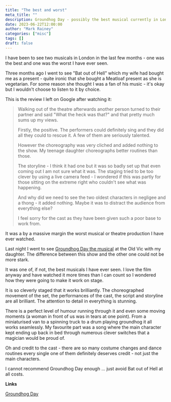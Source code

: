 ```yaml
---
title: "The best and worst"
meta_title: ""
description: Groundhog Day - possibly the best musical currently in London
date: 2023-06-22T12:00:00
author: "Mark Rainey"
categories: ["misc"]
tags: []
draft: false
---
```


I have been to see two musicals in London in the last few months - one was the best and one was the worst I have ever seen.


Three months ago I went to see "Bat out of Hell" which my wife had bought me as a present - quite ironic that she bought a Meatloaf present as she is vegetarian. For some reason she thought I was a fan of his music - it's okay but I wouldn't choose to listen to it by choice.

This is the review I left on Google after watching it:

> Walking out of the theatre afterwards another person turned to their partner and said "What the heck was that?" and that pretty much sums up my views.
> 
> Firstly, the positive. The performers could definitely sing and they did all they could to rescue it. A few of them are seriously talented.
> 
> However the choreography was very cliched and added nothing to the show. My teenage daughter choreographs better routines than those.
> 
> The storyline - I think it had one but it was so badly set up that even coming out I am not sure what it was. The staging tried to be too clever by using a live camera feed - I wondered if this was partly for those sitting on the extreme right who couldn't see what was happening. 
> 
> And why did we need to see the two oldest characters in negligee and a thong - it added nothing. Maybe it was to distract the audience from everything else?
> 
> I feel sorry for the cast as they have been given such a poor base to work from.

It was a by a massive margin the worst musical or theatre production I have ever watched. 

Last night I went to see [Groundhog Day the musical](https://www.oldvictheatre.com/stage/event/groundhog-day) at the Old Vic with my daughter. The difference between this show and the other one could not be more stark.

It was one of, if not, the best musicals I have ever seen. I love the film anyway and have watched it more times than I can count so I wondered how they were going to make it work on stage. 

It is so cleverly staged that it works brilliantly. The choreographed movement of the set, the performances of the cast, the script and storyline are all brilliant. The attention to detail in everything is stunning.

There is a perfect level of humour running through it and even some moving moments (a woman in front of us was in tears at one point). From a miniaturised van to a spinning truck to a drum playing groundhog it all works seamlessly.  My favourite part was a song where the main character kept ending up back in bed through numerous clever switches that a magician would be proud of.

Oh and credit to the cast - there are so many costume changes and dance routines every single one of them definitely deserves credit - not just the main characters.

I cannot recommend Groundhog Day enough ... just avoid Bat out of Hell at all costs.

__Links__

[Groundhog Day](https://www.oldvictheatre.com/stage/event/groundhog-day)
